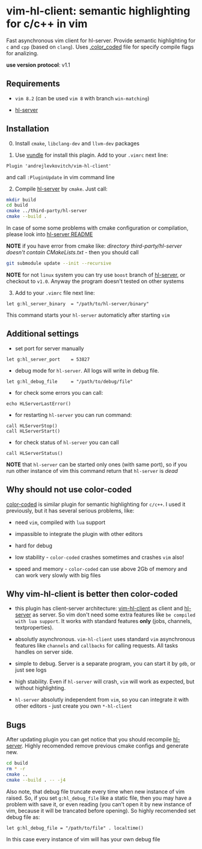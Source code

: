 # vim-hl-client: semantic highlighting for c/c++ in vim

Fast asynchronous vim client for hl-server.
Provide semantic highlighting for `c` and `cpp` (based on `clang`).
Uses [.color_coded](https://github.com/rdnetto/YCM-Generator) file for specify
compile flags for analizing.

__use version protocol__: v1.1


## Requirements

- `vim 8.2` (can be used `vim 8` with branch `win-matching`)

- [hl-server](https://github.com/andrejlevkovitch/hl-server)


## Installation

0. Install `cmake`, `libclang-dev` and `llvm-dev` packages

1. Use [vundle](https://github.com/VundleVim/Vundle.vim) for install this plagin.
Add to your `.vimrc` next line:
```vim
Plugin 'andrejlevkovitch/vim-hl-client'
```

and call `:PluginUpdate` in vim command line

2. Compile [hl-server](third-party/hl-server) by `cmake`. Just call:

```sh
mkdir build
cd build
cmake ../third-party/hl-server
cmake --build .
```

In case of some some problems with cmake configuration or compilation, please
look into [hl-server README](https://github.com/andrejlevkovitch/hl-server)

__NOTE__ if you have error from cmake like: _directory third-party/hl-server
doesn't contain CMakeLists.txt_ - then you should call
```sh
git submodule update --init --recursive
```

__NOTE__ for not `linux` system you can try use `boost` branch of [hl-server](third-party/hl-server),
or checkout to `v1.0`. Anyway the program doesn't tested on other systems

3. Add to your `.vimrc` file next line:

```vim
let g:hl_server_binary  = "/path/to/hl-server/binary"
```

This command starts your `hl-server` automaticly after starting `vim`


## Additional settings

- set port for server manually
```vim
let g:hl_server_port    = 53827
```

- debug mode for `hl-server`. All logs will write in debug file.
```vim
let g:hl_debug_file     = "/path/to/debug/file"
```


- for check some errors you can call:
```vim
echo HLServerLastError()
```

- for restarting `hl-server` you can run command:
```vim
call HLServerStop()
call HLServerStart()
```

- for check status of `hl-server` you can call

```vim
call HLServerStatus()
```

__NOTE__ that `hl-server` can be started only ones (with same port), so if you
run other instance of vim this command return that `hl-server` is _dead_


## Why should not use color-coded

[color-coded](https://github.com/jeaye/color_coded) is similar plugin for
semantic highlighting for `c/c++`.  I used it previously, but it has several
serious problems, like:

- need `vim`, compiled with `lua` support

- impassible to integrate the plugin with other editors

- hard for debug

- low stability - `color-coded` crashes sometimes and crashes `vim` also!

- speed and memory - `color-coded` can use above 2Gb of memory and can work very
slowly with big files


## Why vim-hl-client is better then color-coded

- this plugin has client-server architecture: [vim-hl-client](https://github.com/andrejlevkovitch/vim-hl-client)
as client and [hl-server](https://github.com/andrejlevkovitch/hl-server) as
server. So vim don't need some extra features like `be compiled with lua support`.
It works with standard features __only__ (jobs, channels, textproperties).

- absolutly asynchronous. `vim-hl-client` uses standard `vim` asynchronous
features like `channels` and `callbacks` for calling requests. All tasks handles
on server side.

- simple to debug. Server is a separate program, you can start it by `gdb`, or
just see logs

- high stability. Even if `hl-server` will crash, `vim` will work as expected,
but without highlighting.

- `hl-server` absolutly independent from `vim`, so you can integrate it with
other editors - just create you own `*-hl-client`


## Bugs

After updating plugin you can get notice that you should recompile [hl-server](http://github.com/andrejlevkovitch/hl-server).
Highly recomended remove previous cmake configs and generate new.

```bash
cd build
rm * -r
cmake ..
cmake --build . -- -j4
```


Also note, that debug file truncate every time when new instance of vim raised.
So, if you set `g:hl_debug_file` like a static file, then you may have a problem
with save it, or even reading (you can't open it by new instance of vim, because
it will be trancated before opening). So highly recomended set debug file as:

```vim
let g:hl_debug_file = "/path/to/file" . localtime()
```

In this case every instance of vim will has your own debug file

